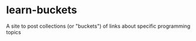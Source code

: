 # learn-buckets
A site to post collections (or "buckets") of links about specific programming topics
